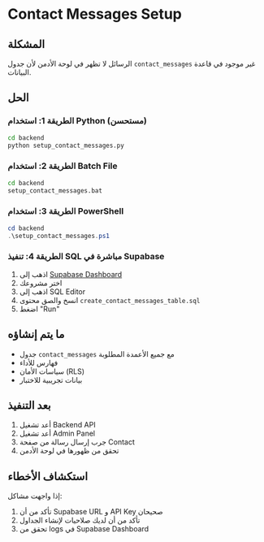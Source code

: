 # Contact Messages Setup

## المشكلة
الرسائل لا تظهر في لوحة الأدمن لأن جدول `contact_messages` غير موجود في قاعدة البيانات.

## الحل

### الطريقة 1: استخدام Python (مستحسن)
```bash
cd backend
python setup_contact_messages.py
```

### الطريقة 2: استخدام Batch File
```bash
cd backend
setup_contact_messages.bat
```

### الطريقة 3: استخدام PowerShell
```powershell
cd backend
.\setup_contact_messages.ps1
```

### الطريقة 4: تنفيذ SQL مباشرة في Supabase
1. اذهب إلى [Supabase Dashboard](https://supabase.com/dashboard)
2. اختر مشروعك
3. اذهب إلى SQL Editor
4. انسخ والصق محتوى `create_contact_messages_table.sql`
5. اضغط "Run"

## ما يتم إنشاؤه
- جدول `contact_messages` مع جميع الأعمدة المطلوبة
- فهارس للأداء
- سياسات الأمان (RLS)
- بيانات تجريبية للاختبار

## بعد التنفيذ
1. أعد تشغيل Backend API
2. أعد تشغيل Admin Panel
3. جرب إرسال رسالة من صفحة Contact
4. تحقق من ظهورها في لوحة الأدمن

## استكشاف الأخطاء
إذا واجهت مشاكل:
1. تأكد من أن Supabase URL و API Key صحيحان
2. تأكد من أن لديك صلاحيات لإنشاء الجداول
3. تحقق من logs في Supabase Dashboard

